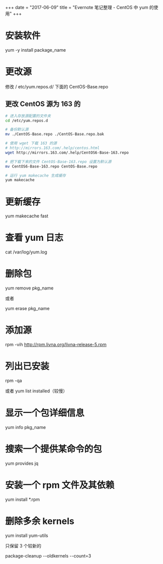 +++
date = "2017-06-09"
title = "Evernote 笔记整理 - CentOS 中 yum 的使用"
+++

# 安装软件
yum -y install package_name

# 更改源
修改 / etc/yum.repos.d/ 下面的 CentOS-Base.repo

## 更改 CentOS 源为 163 的

```sh
# 进入存放源配置的文件夹
cd /etc/yum.repos.d

# 备份默认源
mv ./CentOS-Base.repo ./CentOS-Base.repo.bak

# 使用 wget 下载 163 的源
# http://mirrors.163.com/.help/centos.html
wget http://mirrors.163.com/.help/CentOS6-Base-163.repo

# 把下载下来的文件 CentOS-Base-163.repo 设置为默认源
mv CentOS6-Base-163.repo CentOS-Base.repo

# 运行 yum makecache 生成缓存
yum makecache
```

# 更新缓存
yum makecache fast

# 查看 yum 日志
cat /var/log/yum.log

# 删除包
yum remove pkg_name

或者

yum erase pkg_name

# 添加源
 rpm -vih http://rpm.livna.org/livna-release-5.rpm 

# 列出已安装
rpm -qa

或者
yum list installed（较慢）

# 显示一个包详细信息
yum info pkg_name

# 搜索一个提供某命令的包
yum provides jq

# 安装一个 rpm 文件及其依赖
yum install *.rpm

# 删除多余 kernels
yum install yum-utils

只保留 3 个较新的

package-cleanup --oldkernels --count=3
